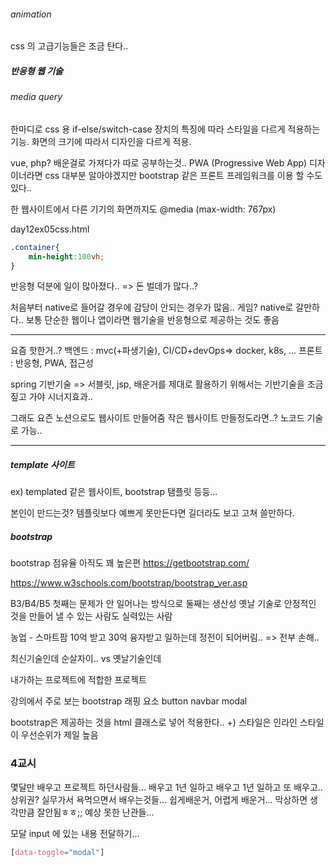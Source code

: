 

###### animation
css 의 고급기능들은 조금 탄다..


##### 반응형 웹 기술

###### media query
 한마디로 css 용 if-else/switch-case
 장치의 특징에 따라 스타일을 다르게 적용하는 기능.
 화면의 크기에 따라서 디자인을 다르게 적용.

vue, php? 배운걸로 가져다가 따로 공부하는것.. 
PWA (Progressive Web App)
디자이너라면 css 대부분 알아야겠지만 bootstrap 같은 프론트 프레임워크를 이용 할 수도 있다..

한 웹사이트에서 다른 기기의 화면까지도 
@media (max-width: 767px)


day12ex05css.html
```css
.container{
	min-height:100vh;
}
```


반응형 덕분에 일이 많아졌다..
=> 돈 벌데가 많다..?

처음부터 native로 들어갈 경우에 감당이 안되는 경우가 많음..
게임? native로 갈만하다..
보통 단순한 웹이나 앱이라면 웹기술을 반응형으로 제공하는 것도 좋음


***
요즘 핫한거..?
백엔드 : mvc(+파생기술), CI/CD+devOps=> docker, k8s, ...
프론트 : 반응형, PWA, 접근성

spring 기반기술 => 서블릿, jsp, 
배운거를 제대로 활용하기 위해서는 기반기술을 조금 짚고 가야 시너지효과..

그래도 요즌 노션으로도 웹사이트 만들어줌 
작은 웹사이트 만들정도라면..?
노코드 기술로 가능..
***


##### template 사이트
ex) templated 같은 웹사이트, bootstrap 탬플릿 등등...

본인이 만드는것? 템플릿보다 예쁘게 못만든다면 
길더라도 보고 고쳐 쓸만하다.

##### bootstrap
bootstrap 점유율 아직도 꽤 높은편
https://getbootstrap.com/

https://www.w3schools.com/bootstrap/bootstrap_ver.asp

B3/B4/B5
첫째는 문제가 안 일어나는 방식으로
둘째는 생산성
옛날 기술로 안정적인 것을 만들어 낼 수 있는 사람도 실력있는 사람

농업 - 스마트팜
10억 받고 30억 융자받고 일하는데 정전이 되어버림.. => 전부 손해..

최신기술인데 순살자이.. vs 옛날기술인데 

내가하는 프로젝트에 적합한 프로젝트

강의에서 주로 보는 bootstrap 래핑 요소
button
navbar
modal


bootstrap은 제공하는 것을 html 클래스로 넣어 적용한다..
+) 스타일은 인라인 스타일이 우선순위가 제일 높음


### 4교시

몇달만 배우고 프로젝트 하던사람들...
배우고 1년 일하고 배우고 1년 일하고 또 배우고..
상위권?
실무가서 욕먹으면서 배우는것들...
쉽게배운거, 어렵게 배운거...
막상하면 생각만큼 잘안됨ㅎㅎ;;
예상 못한 난관들...


모달 input 에 있는 내용 전달하기...

``` css
[data-toggle="modal"]
```